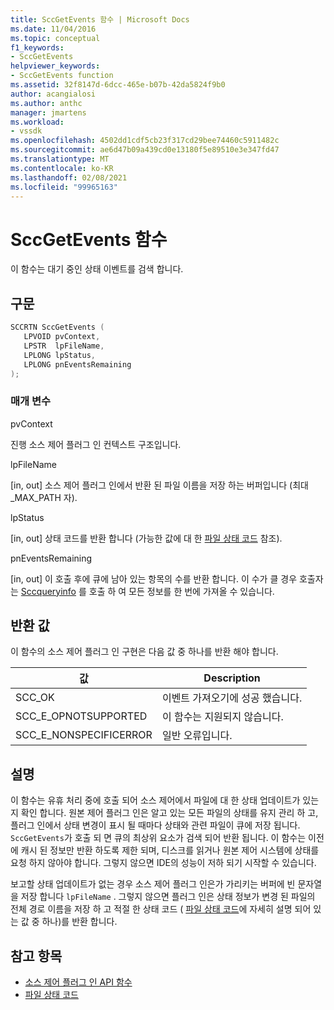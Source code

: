 ```yaml
---
title: SccGetEvents 함수 | Microsoft Docs
ms.date: 11/04/2016
ms.topic: conceptual
f1_keywords:
- SccGetEvents
helpviewer_keywords:
- SccGetEvents function
ms.assetid: 32f8147d-6dcc-465e-b07b-42da5824f9b0
author: acangialosi
ms.author: anthc
manager: jmartens
ms.workload:
- vssdk
ms.openlocfilehash: 4502dd1cdf5cb23f317cd29bee74460c5911482c
ms.sourcegitcommit: ae6d47b09a439cd0e13180f5e89510e3e347fd47
ms.translationtype: MT
ms.contentlocale: ko-KR
ms.lasthandoff: 02/08/2021
ms.locfileid: "99965163"
---
```

# <a name="sccgetevents-function"></a>SccGetEvents 함수
이 함수는 대기 중인 상태 이벤트를 검색 합니다.

## <a name="syntax"></a>구문

```cpp
SCCRTN SccGetEvents (
   LPVOID pvContext,
   LPSTR  lpFileName,
   LPLONG lpStatus,
   LPLONG pnEventsRemaining
);
```

### <a name="parameters"></a>매개 변수
 pvContext

진행 소스 제어 플러그 인 컨텍스트 구조입니다.

 lpFileName

[in, out] 소스 제어 플러그 인에서 반환 된 파일 이름을 저장 하는 버퍼입니다 (최대 _MAX_PATH 자).

 lpStatus

[in, out] 상태 코드를 반환 합니다 (가능한 값에 대 한 [파일 상태 코드](../extensibility/file-status-code-enumerator.md) 참조).

 pnEventsRemaining

[in, out] 이 호출 후에 큐에 남아 있는 항목의 수를 반환 합니다. 이 수가 클 경우 호출자는 [Sccqueryinfo](../extensibility/sccqueryinfo-function.md) 를 호출 하 여 모든 정보를 한 번에 가져올 수 있습니다.

## <a name="return-value"></a>반환 값
 이 함수의 소스 제어 플러그 인 구현은 다음 값 중 하나를 반환 해야 합니다.

|값|Description|
|-----------|-----------------|
|SCC_OK|이벤트 가져오기에 성공 했습니다.|
|SCC_E_OPNOTSUPPORTED|이 함수는 지원되지 않습니다.|
|SCC_E_NONSPECIFICERROR|일반 오류입니다.|

## <a name="remarks"></a>설명
 이 함수는 유휴 처리 중에 호출 되어 소스 제어에서 파일에 대 한 상태 업데이트가 있는지 확인 합니다. 원본 제어 플러그 인은 알고 있는 모든 파일의 상태를 유지 관리 하 고, 플러그 인에서 상태 변경이 표시 될 때마다 상태와 관련 파일이 큐에 저장 됩니다. `SccGetEvents`가 호출 되 면 큐의 최상위 요소가 검색 되어 반환 됩니다. 이 함수는 이전에 캐시 된 정보만 반환 하도록 제한 되며, 디스크를 읽거나 원본 제어 시스템에 상태를 요청 하지 않아야 합니다. 그렇지 않으면 IDE의 성능이 저하 되기 시작할 수 있습니다.

 보고할 상태 업데이트가 없는 경우 소스 제어 플러그 인은가 가리키는 버퍼에 빈 문자열을 저장 합니다 `lpFileName` . 그렇지 않으면 플러그 인은 상태 정보가 변경 된 파일의 전체 경로 이름을 저장 하 고 적절 한 상태 코드 ( [파일 상태 코드](../extensibility/file-status-code-enumerator.md)에 자세히 설명 되어 있는 값 중 하나)를 반환 합니다.

## <a name="see-also"></a>참고 항목
- [소스 제어 플러그 인 API 함수](../extensibility/source-control-plug-in-api-functions.md)
- [파일 상태 코드](../extensibility/file-status-code-enumerator.md)
